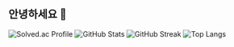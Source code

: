 ## 안녕하세요 👋

<!--
**Heee-oh/Heee-oh** is a ✨ _special_ ✨ repository because its `README.md` (this file) appears on your GitHub profile.

Here are some ideas to get you started:

- 🔭 I’m currently working on ...
- 🌱 I’m currently learning ...
- 👯 I’m looking to collaborate on ...
- 🤔 I’m looking for help with ...
- 💬 Ask me about ...
- 📫 How to reach me: ...
- 😄 Pronouns: ...
- ⚡ Fun fact: ...
-->

![Solved.ac Profile](http://mazassumnida.wtf/api/v2/generate_badge?boj=siai12)
![GitHub Stats](https://github-readme-stats.vercel.app/api?username=Heee-oh&show_icons=true&theme=dark)
![GitHub Streak](https://github-readme-streak-stats.herokuapp.com/?user=Heee-oh&theme=dark)
![Top Langs](https://github-readme-stats.vercel.app/api/top-langs/?username=Heee-oh&layout=compact&theme=dark)
